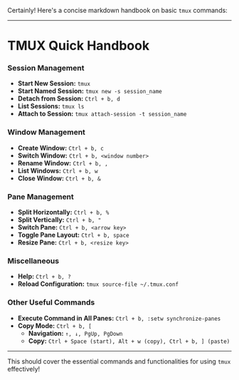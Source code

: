 Certainly! Here's a concise markdown handbook on basic `tmux` commands:

---

# **TMUX Quick Handbook**

### **Session Management**

- **Start New Session:** `tmux`
- **Start Named Session:** `tmux new -s session_name`
- **Detach from Session:** `Ctrl + b, d`
- **List Sessions:** `tmux ls`
- **Attach to Session:** `tmux attach-session -t session_name`

### **Window Management**

- **Create Window:** `Ctrl + b, c`
- **Switch Window:** `Ctrl + b, <window number>`
- **Rename Window:** `Ctrl + b, ,`
- **List Windows:** `Ctrl + b, w`
- **Close Window:** `Ctrl + b, &`

### **Pane Management**

- **Split Horizontally:** `Ctrl + b, %`
- **Split Vertically:** `Ctrl + b, "`
- **Switch Pane:** `Ctrl + b, <arrow key>`
- **Toggle Pane Layout:** `Ctrl + b, space`
- **Resize Pane:** `Ctrl + b, <resize key>`

### **Miscellaneous**

- **Help:** `Ctrl + b, ?`
- **Reload Configuration:** `tmux source-file ~/.tmux.conf`

### **Other Useful Commands**

- **Execute Command in All Panes:** `Ctrl + b, :setw synchronize-panes`
- **Copy Mode:** `Ctrl + b, [`
  - **Navigation:** `↑, ↓, PgUp, PgDown`
  - **Copy:** `Ctrl + Space (start), Alt + w (copy), Ctrl + b, ] (paste)`

---

This should cover the essential commands and functionalities for using `tmux` effectively!
